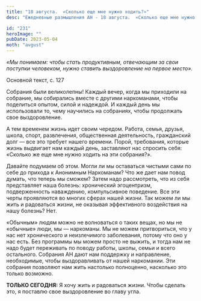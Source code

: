 ```yaml
---
title: "18 августа.  «Сколько еще мне нужно ходить?»"
desc: "Ежедневные размышления АН - 18 августа.  «Сколько еще мне нужно ходить?»"

id: "231"
heroImage: ""
pubDate: 2023-05-04
moth: "avgust"
---
```


_«Мы понимаем: чтобы стать продуктивным, отвечающим за свои поступки
человеком, нужно ставить выздоровление на первое место»._

Основной текст, с. 127

Собрания были великолепны! Каждый вечер, когда мы приходили на собрание, мы
собирались вместе с другими наркоманами, чтобы поделиться опытом, силой и
надеждой. И каждый день мы использовали то, чему научились на собраниях, чтобы
продолжать свое выздоровление.

А тем временем жизнь идет своим чередом. Работа, семья, друзья, школа, спорт,
развлечения, общественная деятельность, гражданский долг — все это требует
нашего времени. Порой, требования, которые жизнь выдвигает нам каждый день,
заставляют нас спросить себя: «Сколько же еще мне нужно ходить на эти
собрания?».

Давайте подумаем об этом. Могли ли мы оставаться чистыми сами по себе до
прихода к Анонимным Наркоманам? Что же дает нам повод думать, что теперь мы
сможем? Затем надо рассмотреть, что из себя представляет наша болезнь:
хронический эгоцентризм, подверженность наваждению, компульсивное поведение.
Все эти черты проявляются во многих сферах нашей жизни. Так можем ли мы жить и
радоваться жизни, не оказывая эффективного воздействия на нашу болезнь? Нет.

«Обычным» людям можно не волноваться о таких вещах, но мы не «обычные» люди,
мы — наркоманы. Мы не можем притвориться, что у нас нет хронического и
неизлечимого заболевания, потому что оно у нас есть. Без программы мы можем
просто не выжить, и тогда нам не надо будет переживать по поводу работы,
школы, семьи и всего остального. Собрания АН дают нам поддержку и направление,
необходимые, чтобы выздоравливать от нашей наркомании. Эти собрания позволяют
нам жить настолько полноценно, насколько это только возможно.

**ТОЛЬКО СЕГОДНЯ:** Я хочу жить и радоваться жизни. Чтобы сделать это, я
поставлю свое выздоровление во главу угла.
